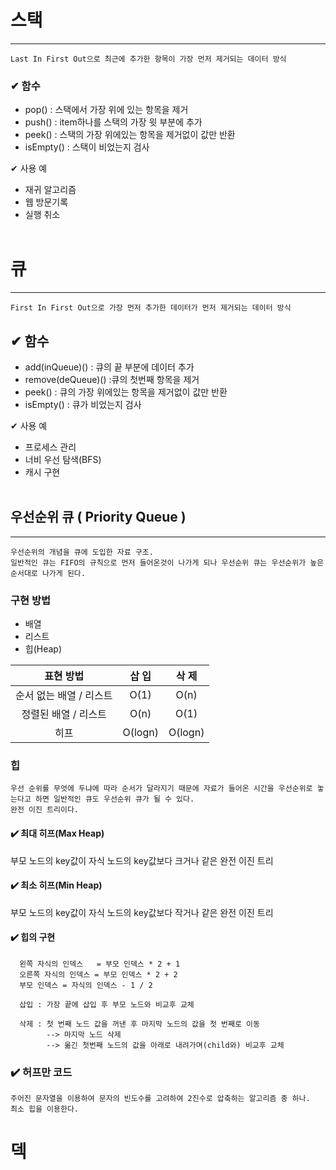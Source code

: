 # 스택
------
```
Last In First Out으로 최근에 추가한 항목이 가장 먼저 제거되는 데이터 방식
```
### ✔ 함수
- pop()  : 스택에서 가장 위에 있는 항목을 제거
- push() : item하나를 스택의 가장 윗 부분에 추가
- peek() : 스택의 가장 위에있는 항목을 제거없이 값만 반환
- isEmpty() : 스택이 비었는지 검사

✔ 사용 예
- 재귀 알고리즘
- 웹 방문기록
- 실행 취소
<br><br>

# 큐
------
```
First In First Out으로 가장 먼저 추가한 데이터가 먼저 제거되는 데이터 방식
```
## ✔ 함수
- add(inQueue)()  : 큐의 끝 부분에 데이터 추가
- remove(deQueue)() :큐의 첫번째 항목을 제거
- peek() : 큐의 가장 위에있는 항목을 제거없이 값만 반환
- isEmpty() : 큐가 비었는지 검사

✔ 사용 예
- 프로세스 관리
- 너비 우선 탐색(BFS)
- 캐시 구현
<br><br>

## 우선순위 큐 ( Priority Queue )
------
```
우선순위의 개념을 큐에 도입한 자료 구조.
일반적인 큐는 FIFO의 규칙으로 먼저 들어온것이 나가게 되나 우선순위 큐는 우선순위가 높은 순서대로 나가게 된다.
```

### 구현 방법
- 배열 
- 리스트
- 힙(Heap)

표현 방법 | 삽 입 | 삭 제
:---:|:---:|:---:
순서 없는 배열 / 리스트 | O(1) | O(n) 
정렬된 배열 / 리스트 | O(n) | O(1)
히프 | O(logn) | O(logn)

### 힙
```
우선 순위를 무엇에 두냐에 따라 순서가 달라지기 때문에 자료가 들어온 시간을 우선순위로 놓는다고 하면 일반적인 큐도 우선순위 큐가 될 수 있다.
완전 이진 트리이다.
```
#### :heavy_check_mark: 최대 히프(Max Heap)
부모 노드의 key값이 자식 노드의 key값보다 크거나 같은 완전 이진 트리

#### :heavy_check_mark: 최소 히프(Min Heap)
부모 노드의 key값이 자식 노드의 key값보다 작거나 같은 완전 이진 트리

#### :heavy_check_mark: 힙의 구현
```
  왼쪽 자식의 인덱스   = 부모 인덱스 * 2 + 1
  오른쪽 자식의 인덱스 = 부모 인덱스 * 2 + 2
  부모 인덱스 = 자식의 인덱스 - 1 / 2 

  삽입 : 가장 끝에 삽입 후 부모 노드와 비교후 교체

  삭제 : 첫 번째 노드 값을 꺼낸 후 마지막 노드의 값을 첫 번째로 이동
        --> 마지막 노드 삭제 
        --> 옮긴 첫번째 노드의 값을 아래로 내려가며(child와) 비교후 교체
```

### :heavy_check_mark: 허프만 코드
```
주어진 문자열을 이용하여 문자의 빈도수를 고려하여 2진수로 압축하는 알고리즘 중 하나.
최소 힙을 이용한다.
```


# 덱

